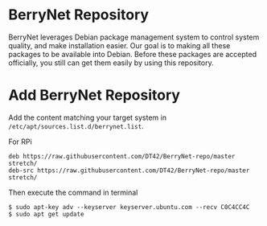 # BerryNet Repository

BerryNet leverages Debian package management system to control system quality, and make installation easier. Our goal is to making all these packages to be available into Debian. Before these packages are accepted officially, you still can get them easily by using this repository.

# Add BerryNet Repository

Add the content matching your target system in `/etc/apt/sources.list.d/berrynet.list`.

For RPi

```
deb https://raw.githubusercontent.com/DT42/BerryNet-repo/master stretch/
deb-src https://raw.githubusercontent.com/DT42/BerryNet-repo/master stretch/
```

Then execute the command in terminal

```
$ sudo apt-key adv --keyserver keyserver.ubuntu.com --recv C0C4CC4C
$ sudo apt get update
```
